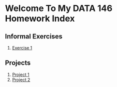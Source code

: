 # Welcome To My DATA 146 Homework Index

## Informal Exercises

1. [Exercise 1](exercise1.md)

## Projects

1. [Project 1](project1.md)
2. [Project 2](project2.md)
